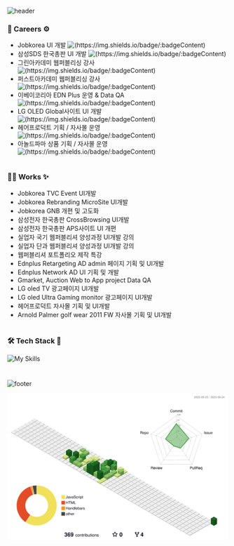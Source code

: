 ![header](https://capsule-render.vercel.app/api?type=waving&color=0:ec99b4,100:9ad7ec&height=200&section=header&text=박정아&desc=UI%20Developer%20and%20Teacher&fontSize=32&animation=twinkling&fontColor=ffffff&fontAlign=88&fontAlignY=35&descAlign=80&descAlignY=50)
### 💼 Careers ⚙
- Jobkorea UI 개발 ![(https://img.shields.io/badge/:badgeContent)](https://img.shields.io/badge/Cureent-9ad7ec)<br>
- 삼성SDS 한국총판 UI 개발 ![(https://img.shields.io/badge/:badgeContent)](https://img.shields.io/badge/Past-cccccc) <br>
- 그린아카데미 웹퍼블리싱 강사 ![(https://img.shields.io/badge/:badgeContent)](https://img.shields.io/badge/Past-cccccc) <br>
- 퍼스트아카데미 웹퍼블리싱 강사 ![(https://img.shields.io/badge/:badgeContent)](https://img.shields.io/badge/Past-cccccc) <br>
- 이베이코리아 EDN Plus 운영 & Data QA ![(https://img.shields.io/badge/:badgeContent)](https://img.shields.io/badge/Past-cccccc) <br>
- LG OLED Global사이트 UI 개발 ![(https://img.shields.io/badge/:badgeContent)](https://img.shields.io/badge/Past-cccccc) <br>
- 헤어프로덕트 기획 / 자사몰 운영 ![(https://img.shields.io/badge/:badgeContent)](https://img.shields.io/badge/Past-cccccc) <br>
- 아놀드파마 상품 기획 / 자사몰 운영 ![(https://img.shields.io/badge/:badgeContent)](https://img.shields.io/badge/Past-cccccc) <br>

# 

### 🐱‍🏍 Works ✨
- Jobkorea TVC Event UI개발<br>
- Jobkorea Rebranding MicroSite UI개발<br>
- Jobkorea GNB 개편 및 고도화<br>
- 삼성전자 한국총판 CrossBrowsing UI개발<br>
- 삼성전자 한국총판 APS사이트 UI 개편<br>
- 실업자 국기 웹퍼블리셔 양성과정 UI개발 강의<br>
- 실업자 단과 웹퍼블리셔 양성과정 UI개발 강의<br>
- 웹퍼블리셔 포트폴리오 제작 특강<br>
- Ednplus Retargeting AD admin 페이지 기획 및 UI개발<br>
- Ednplus Network AD UI 기획 및 개발<br>
- Gmarket, Auction Web to App project Data QA<br>
- LG oled TV 광고페이지 UI개발 <br>
- LG oled Ultra Gaming monitor 광고페이지 UI개발 <br>
- 헤어프로덕트 자사몰 기획 및 UI개발 <br>
- Arnold Palmer golf wear 2011 FW 자사몰 기획 및 UI개발 <br>
  
  
# 
### 🛠 Tech Stack 🔨
![My Skills](https://skillicons.dev/icons?i=js,html,css,scss,threejs,vue,react,webpack,nodejs,aws,figma)

<!--
![JavaScript](https://img.shields.io/badge/JavaScript-F7DF1E.svg?&style=for-the-badge&logo=JavaScript&logoColor=white)
![HTML5](https://img.shields.io/badge/HTML5-E34F26.svg?&style=for-the-badge&logo=HTML5&logoColor=white)
![CSS3](https://img.shields.io/badge/CSS3-1572B6.svg?&style=for-the-badge&logo=CSS3&logoColor=white) 
![threejs](https://img.shields.io/badge/threejs-000000.svg?&style=for-the-badge&logo=threedotjs&logoColor=white)
![sass](https://img.shields.io/badge/sass-CC6699.svg?&style=for-the-badge&logo=sass&logoColor=white) <br>
![vue](https://img.shields.io/badge/vue-4FC08D.svg?&style=for-the-badge&logo=vuedotjs&logoColor=white)
![react](https://img.shields.io/badge/react-61DAFB.svg?&style=for-the-badge&logo=react&logoColor=white)
![webpack](https://img.shields.io/badge/webpack-8DD6F9.svg?&style=for-the-badge&logo=webpack&logoColor=white)
![nodejs](https://img.shields.io/badge/nodejs-339933.svg?&style=for-the-badge&logo=nodedotjs&logoColor=white)
![amazonaws](https://img.shields.io/badge/amazonaws-232F3E.svg?&style=for-the-badge&logo=amazonaws&logoColor=white) -->

#

![footer](https://capsule-render.vercel.app/api?type=waving&color=0:ec99b4,100:9ad7ec&height=180&section=footer)

<p align="center" >
	<picture>
	  <source media="(prefers-color-scheme: dark)"  srcset="https://raw.githubusercontent.com/annie309409/annie309409/output-3d-contrib/night.svg" />
	  <source media="(prefers-color-scheme: light)" srcset="https://raw.githubusercontent.com/annie309409/annie309409/output-3d-contrib/day.svg" />
	  <img alt="github profile contributions chart"    src="https://raw.githubusercontent.com/annie309409/annie309409/output-3d-contrib/day.svg" />
	</picture>
</p>


